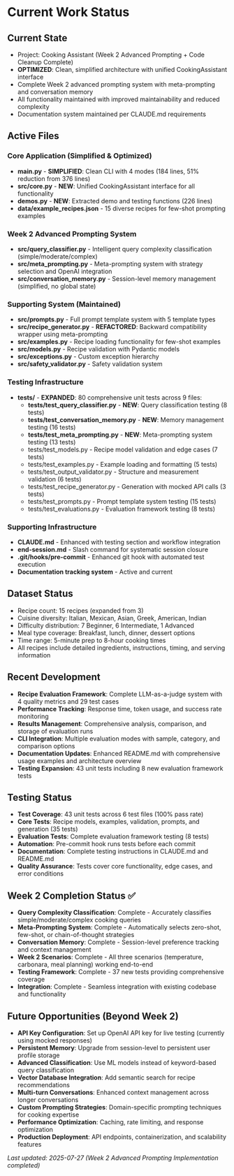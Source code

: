 # Current Work Status

## Current State
- Project: Cooking Assistant (Week 2 Advanced Prompting + Code Cleanup Complete)
- **OPTIMIZED**: Clean, simplified architecture with unified CookingAssistant interface
- Complete Week 2 advanced prompting system with meta-prompting and conversation memory
- All functionality maintained with improved maintainability and reduced complexity
- Documentation system maintained per CLAUDE.md requirements

## Active Files
### Core Application (Simplified & Optimized)
- **main.py** - **SIMPLIFIED**: Clean CLI with 4 modes (184 lines, 51% reduction from 376 lines)
- **src/core.py** - **NEW**: Unified CookingAssistant interface for all functionality
- **demos.py** - **NEW**: Extracted demo and testing functions (226 lines)
- **data/example_recipes.json** - 15 diverse recipes for few-shot prompting examples

### Week 2 Advanced Prompting System 
- **src/query_classifier.py** - Intelligent query complexity classification (simple/moderate/complex)
- **src/meta_prompting.py** - Meta-prompting system with strategy selection and OpenAI integration
- **src/conversation_memory.py** - Session-level memory management (simplified, no global state)

### Supporting System (Maintained)
- **src/prompts.py** - Full prompt template system with 5 template types
- **src/recipe_generator.py** - **REFACTORED**: Backward compatibility wrapper using meta-prompting
- **src/examples.py** - Recipe loading functionality for few-shot examples
- **src/models.py** - Recipe validation with Pydantic models
- **src/exceptions.py** - Custom exception hierarchy
- **src/safety_validator.py** - Safety validation system

### Testing Infrastructure
- **tests/** - **EXPANDED**: 80 comprehensive unit tests across 9 files:
  - **tests/test_query_classifier.py** - **NEW**: Query classification testing (8 tests)
  - **tests/test_conversation_memory.py** - **NEW**: Memory management testing (16 tests)  
  - **tests/test_meta_prompting.py** - **NEW**: Meta-prompting system testing (13 tests)
  - tests/test_models.py - Recipe model validation and edge cases (7 tests)
  - tests/test_examples.py - Example loading and formatting (5 tests)
  - tests/test_output_validator.py - Structure and measurement validation (6 tests)
  - tests/test_recipe_generator.py - Generation with mocked API calls (3 tests)
  - tests/test_prompts.py - Prompt template system testing (15 tests)
  - tests/test_evaluations.py - Evaluation framework testing (8 tests)

### Supporting Infrastructure  
- **CLAUDE.md** - Enhanced with testing section and workflow integration
- **end-session.md** - Slash command for systematic session closure
- **.git/hooks/pre-commit** - Enhanced git hook with automated test execution
- **Documentation tracking system** - Active and current

## Dataset Status
- Recipe count: 15 recipes (expanded from 3)
- Cuisine diversity: Italian, Mexican, Asian, Greek, American, Indian
- Difficulty distribution: 7 Beginner, 6 Intermediate, 1 Advanced
- Meal type coverage: Breakfast, lunch, dinner, dessert options
- Time range: 5-minute prep to 8-hour cooking times
- All recipes include detailed ingredients, instructions, timing, and serving information

## Recent Development
- **Recipe Evaluation Framework**: Complete LLM-as-a-judge system with 4 quality metrics and 29 test cases
- **Performance Tracking**: Response time, token usage, and success rate monitoring
- **Results Management**: Comprehensive analysis, comparison, and storage of evaluation runs
- **CLI Integration**: Multiple evaluation modes with sample, category, and comparison options
- **Documentation Updates**: Enhanced README.md with comprehensive usage examples and architecture overview
- **Testing Expansion**: 43 unit tests including 8 new evaluation framework tests

## Testing Status
- **Test Coverage**: 43 unit tests across 6 test files (100% pass rate)
- **Core Tests**: Recipe models, examples, validation, prompts, and generation (35 tests)
- **Evaluation Tests**: Complete evaluation framework testing (8 tests)
- **Automation**: Pre-commit hook runs tests before each commit
- **Documentation**: Complete testing instructions in CLAUDE.md and README.md
- **Quality Assurance**: Tests cover core functionality, edge cases, and error conditions

## Week 2 Completion Status ✅
- **Query Complexity Classification**: Complete - Accurately classifies simple/moderate/complex cooking queries
- **Meta-Prompting System**: Complete - Automatically selects zero-shot, few-shot, or chain-of-thought strategies
- **Conversation Memory**: Complete - Session-level preference tracking and context management
- **Week 2 Scenarios**: Complete - All three scenarios (temperature, carbonara, meal planning) working end-to-end
- **Testing Framework**: Complete - 37 new tests providing comprehensive coverage
- **Integration**: Complete - Seamless integration with existing codebase and functionality

## Future Opportunities (Beyond Week 2)
- **API Key Configuration**: Set up OpenAI API key for live testing (currently using mocked responses)
- **Persistent Memory**: Upgrade from session-level to persistent user profile storage
- **Advanced Classification**: Use ML models instead of keyword-based query classification
- **Vector Database Integration**: Add semantic search for recipe recommendations
- **Multi-turn Conversations**: Enhanced context management across longer conversations
- **Custom Prompting Strategies**: Domain-specific prompting techniques for cooking expertise
- **Performance Optimization**: Caching, rate limiting, and response optimization
- **Production Deployment**: API endpoints, containerization, and scalability features

*Last updated: 2025-07-27 (Week 2 Advanced Prompting Implementation completed)*